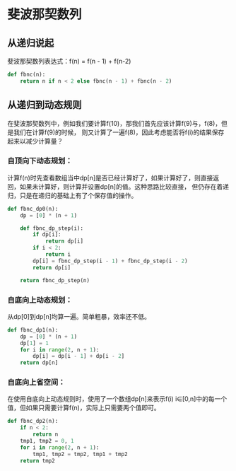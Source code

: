 # 斐波那契数列
## 从递归说起
斐波那契数列表达式：f(n) = f(n - 1) + f(n-2)
```python
def fbnc(n):
    return n if n < 2 else fbnc(n - 1) + fbnc(n - 2)
```

## 从递归到动态规则
在斐波那契数列中，例如我们要计算f(10)，那我们首先应该计算f(9)与，f(8)，但是我们在计算f(9)的时候，
则又计算了一遍f(8)，因此考虑能否将f(i)的结果保存起来以减少计算量？
### 自顶向下动态规划：
计算f(n)时先查看数组当中dp[n]是否已经计算好了，如果计算好了，则直接返回，如果未计算好，则计算并设置dp[n]的值。这种思路比较直接，
但仍存在着递归，只是在递归的基础上有了个保存值的操作。
```python
def fbnc_dp0(n):
    dp = [0] * (n + 1)

    def fbnc_dp_step(i):
        if dp[i]:
            return dp[i]
        if i < 2:
            return i
        dp[i] = fbnc_dp_step(i - 1) + fbnc_dp_step(i - 2)
        return dp[i]

    return fbnc_dp_step(n)
```

### 自底向上动态规划：
从dp[0]到dp[n]均算一遍。简单粗暴，效率还不低。
```python
def fbnc_dp1(n):
    dp = [0] * (n + 1)
    dp[1] = 1
    for i in range(2, n + 1):
        dp[i] = dp[i - 1] + dp[i - 2]
    return dp[n]
```

### 自底向上省空间：
在使用自底向上动态规则时，使用了一个数组dp[n]来表示f(i) i∈[0,n]中的每一个值，但如果只需要计算f(n)，实际上只需要两个值即可。
```python
def fbnc_dp2(n):
    if n < 2:
        return n
    tmp1, tmp2 = 0, 1
    for i in range(2, n + 1):
        tmp1, tmp2 = tmp2, tmp1 + tmp2
    return tmp2
```